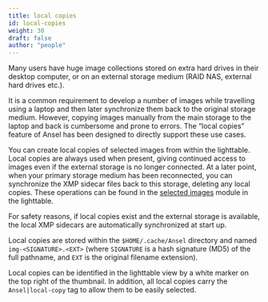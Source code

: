 ```yaml
---
title: local copies
id: local-copies
weight: 30
draft: false
author: "people"
---
```


Many users have huge image collections stored on extra hard drives in their desktop computer, or on an external storage medium (RAID NAS, external hard drives etc.).

It is a common requirement to develop a number of images while travelling using a laptop and then later synchronize them back to the original storage medium. However, copying images manually from the main storage to the laptop and back is cumbersome and prone to errors. The “local copies” feature of Ansel has been designed to directly support these use cases.

You can create local copies of selected images from within the lighttable. Local copies are always used when present, giving continued access to images even if the external storage is no longer connected. At a later point, when your primary storage medium has been reconnected, you can synchronize the XMP sidecar files back to this storage, deleting any local copies. These operations can be found in the [selected images](../../module-reference/utility-modules/lighttable/selected-image.md) module in the lighttable.

For safety reasons, if local copies exist and the external storage is available, the local XMP sidecars are automatically synchronized at start up.

Local copies are stored within the `$HOME/.cache/Ansel` directory and named `img-<SIGNATURE>.<EXT>` (where `SIGNATURE` is a hash signature (MD5) of the full pathname, and `EXT` is the original filename extension).

Local copies can be identified in the lighttable view by a white marker on the top right of the thumbnail. In addition, all local copies carry the `Ansel|local-copy` tag to allow them to be easily selected.
